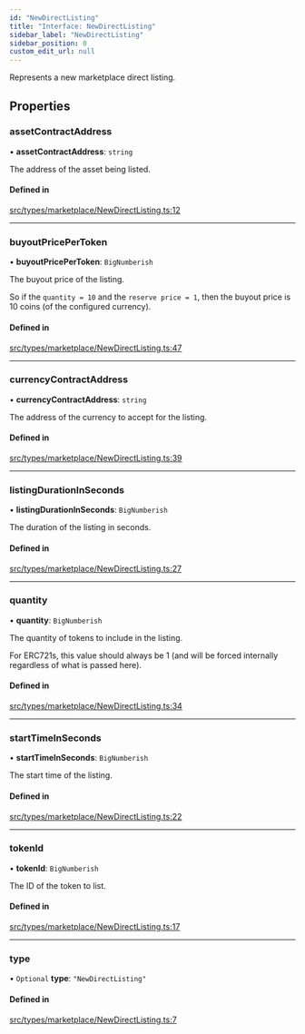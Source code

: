 ```yaml
---
id: "NewDirectListing"
title: "Interface: NewDirectListing"
sidebar_label: "NewDirectListing"
sidebar_position: 0
custom_edit_url: null
---
```


Represents a new marketplace direct listing.

## Properties

### assetContractAddress

• **assetContractAddress**: `string`

The address of the asset being listed.

#### Defined in

[src/types/marketplace/NewDirectListing.ts:12](https://github.com/PrasoonPratham/nftlabs-sdk-ts/blob/bd3e5c6/src/types/marketplace/NewDirectListing.ts#L12)

___

### buyoutPricePerToken

• **buyoutPricePerToken**: `BigNumberish`

The buyout price of the listing.

So if the `quantity = 10` and the `reserve price = 1`, then the buyout price
is 10 coins (of the configured currency).

#### Defined in

[src/types/marketplace/NewDirectListing.ts:47](https://github.com/PrasoonPratham/nftlabs-sdk-ts/blob/bd3e5c6/src/types/marketplace/NewDirectListing.ts#L47)

___

### currencyContractAddress

• **currencyContractAddress**: `string`

The address of the currency to accept for the listing.

#### Defined in

[src/types/marketplace/NewDirectListing.ts:39](https://github.com/PrasoonPratham/nftlabs-sdk-ts/blob/bd3e5c6/src/types/marketplace/NewDirectListing.ts#L39)

___

### listingDurationInSeconds

• **listingDurationInSeconds**: `BigNumberish`

The duration of the listing in seconds.

#### Defined in

[src/types/marketplace/NewDirectListing.ts:27](https://github.com/PrasoonPratham/nftlabs-sdk-ts/blob/bd3e5c6/src/types/marketplace/NewDirectListing.ts#L27)

___

### quantity

• **quantity**: `BigNumberish`

The quantity of tokens to include in the listing.

For ERC721s, this value should always be 1 (and will be forced internally regardless of what is passed here).

#### Defined in

[src/types/marketplace/NewDirectListing.ts:34](https://github.com/PrasoonPratham/nftlabs-sdk-ts/blob/bd3e5c6/src/types/marketplace/NewDirectListing.ts#L34)

___

### startTimeInSeconds

• **startTimeInSeconds**: `BigNumberish`

The start time of the listing.

#### Defined in

[src/types/marketplace/NewDirectListing.ts:22](https://github.com/PrasoonPratham/nftlabs-sdk-ts/blob/bd3e5c6/src/types/marketplace/NewDirectListing.ts#L22)

___

### tokenId

• **tokenId**: `BigNumberish`

The ID of the token to list.

#### Defined in

[src/types/marketplace/NewDirectListing.ts:17](https://github.com/PrasoonPratham/nftlabs-sdk-ts/blob/bd3e5c6/src/types/marketplace/NewDirectListing.ts#L17)

___

### type

• `Optional` **type**: ``"NewDirectListing"``

#### Defined in

[src/types/marketplace/NewDirectListing.ts:7](https://github.com/PrasoonPratham/nftlabs-sdk-ts/blob/bd3e5c6/src/types/marketplace/NewDirectListing.ts#L7)
